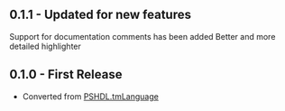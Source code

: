 ## 0.1.1 - Updated for new features
Support for documentation comments has been added
Better and more detailed highlighter

## 0.1.0 - First Release
* Converted from [PSHDL.tmLanguage](https://bitbucket.org/kbecker/pshdl.tools/src/21a8cb54a9bb57902d2f1e9abb75ade877f31a60/highlighter/PSHDL.tmbundle/Syntaxes/PSHDL.tmLanguage?at=master)
